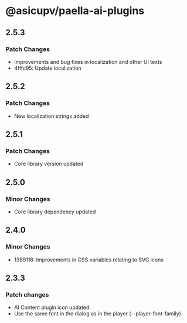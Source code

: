 # @asicupv/paella-ai-plugins

## 2.5.3

### Patch Changes

- Improvements and bug fixes in localization and other UI texts
- 4fffc95: Update localization

## 2.5.2

### Patch Changes

- New localization strings added

## 2.5.1

### Patch Changes

- Core library version updated

## 2.5.0

### Minor Changes

- Core library dependency updated

## 2.4.0

### Minor Changes

- 1389118: Improvements in CSS variables relating to SVG icons

## 2.3.3

### Patch changes

- AI Content plugin icon updated.
- Use the same font in the dialog as in the player (--player-font-family)
